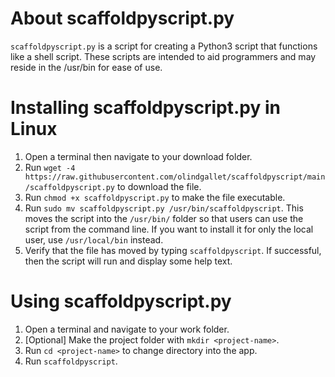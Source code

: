 # About scaffoldpyscript.py

`scaffoldpyscript.py` is a script for creating a Python3 script that functions like a shell script.  These scripts are intended to aid programmers and may reside in the /usr/bin for ease of use.  

# Installing scaffoldpyscript.py in Linux

1.  Open a terminal then navigate to your download folder.
2.  Run `wget -4 https://raw.githubusercontent.com/olindgallet/scaffoldpyscript/main/scaffoldpyscript.py` to download the file.
3.  Run `chmod +x scaffoldpyscript.py` to make the file executable.
4.  Run `sudo mv scaffoldpyscript.py /usr/bin/scaffoldpyscript`.  This moves the script into the `/usr/bin/` folder so that users can use the script from the command line.  If you want to install it for only the local user, use `/usr/local/bin` instead.
5.  Verify that the file has moved by typing `scaffoldpyscript`.  If successful, then the script will run and display some help text.

# Using scaffoldpyscript.py

1.  Open a terminal and navigate to your work folder.
2.  [Optional] Make the project folder with `mkdir <project-name>`.
3.  Run `cd <project-name>` to change directory into the app.
4.  Run `scaffoldpyscript`.
